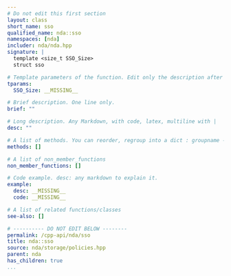 ```yaml
---
# Do not edit this first section
layout: class
short_name: sso
qualified_name: nda::sso
namespaces: [nda]
includer: nda/nda.hpp
signature: |
  template <size_t SSO_Size>
  struct sso

# Template parameters of the function. Edit only the description after the :
tparams:
  SSO_Size: __MISSING__

# Brief description. One line only.
brief: ""

# Long description. Any Markdown, with code, latex, multiline with |
desc: ""

# A list of methods. You can reorder, regroup into a dict : groupname -> list
methods: []

# A list of non_member_functions
non_member_functions: []

# Code example. desc: any markdown to explain it.
example:
  desc: __MISSING__
  code: __MISSING__

# A list of related functions/classes
see-also: []

# ---------- DO NOT EDIT BELOW --------
permalink: /cpp-api/nda/sso
title: nda::sso
source: nda/storage/policies.hpp
parent: nda
has_children: true
...
```



